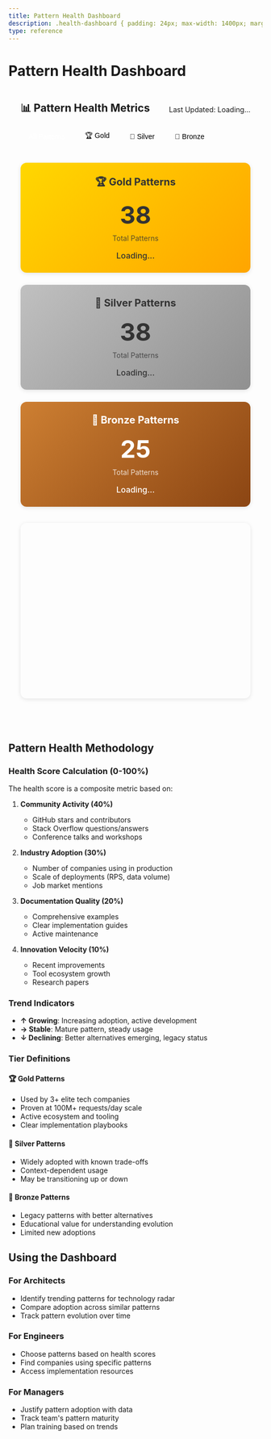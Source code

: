 ```yaml
---
title: Pattern Health Dashboard
description: .health-dashboard { padding: 24px; max-width: 1400px; margin: 0 auto; }
type: reference
---
```


# Pattern Health Dashboard

<div class="health-dashboard">
  <div class="dashboard-header">
    <h2>📊 Pattern Health Metrics</h2>
    <div class="last-updated">Last Updated: <span id="last-updated-time">Loading...</span></div>
    <div class="filter-controls">
      <button class="tier-filter active" data-tier="all">All Patterns</button>
      <button class="tier-filter" data-tier="gold">🏆 Gold</button>
      <button class="tier-filter" data-tier="silver">🥈 Silver</button>
      <button class="tier-filter" data-tier="bronze">🥉 Bronze</button>
    </div>
  </div>

  <div class="health-summary cards">
    <div class="health-card gold-card">
      <h3>🏆 Gold Patterns</h3>
      <div class="metric-value" id="gold-count">38</div>
      <div class="metric-label">Total Patterns</div>
      <div class="health-avg" id="gold-health-avg">Loading...</div>
    </div>
    <div class="health-card silver-card">
      <h3>🥈 Silver Patterns</h3>
      <div class="metric-value" id="silver-count">38</div>
      <div class="metric-label">Total Patterns</div>
      <div class="health-avg" id="silver-health-avg">Loading...</div>
    </div>
    <div class="health-card bronze-card">
      <h3>🥉 Bronze Patterns</h3>
      <div class="metric-value" id="bronze-count">25</div>
      <div class="metric-label">Total Patterns</div>
      <div class="health-avg" id="bronze-health-avg">Loading...</div>
    </div>
  </div>

  <div class="chart-container">
    <canvas id="health-trends-chart"></canvas>
  </div>

  <div class="patterns-grid" id="patterns-grid">
    <!-- Patterns will be dynamically loaded here -->
  </div>
</div>

<style>
.health-dashboard {
  padding: 24px;
  max-width: 1400px;
  margin: 0 auto;
}

.dashboard-header {
  display: flex;
  justify-content: space-between;
  align-items: center;
  margin-bottom: 32px;
  flex-wrap: wrap;
  gap: 16px;
}

.dashboard-header h2 {
  margin: 0;
  color: var(--md-primary-fg-color);
}

.last-updated {
  font-size: 14px;
  color: var(--md-default-fg-color--light);
}

.filter-controls {
  display: flex;
  gap: 8px;
}

.tier-filter {
  padding: 8px 16px;
  border: 1px solid var(--md-default-fg-color--lighter);
  background: var(--md-default-bg-color);
  border-radius: 20px;
  cursor: pointer;
  transition: all 0.2s;
  font-size: 14px;
}

.tier-filter:hover {
  background: var(--md-default-fg-color--lightest);
}

.tier-filter.active {
  background: var(--md-primary-fg-color);
  color: white;
  border-color: var(--md-primary-fg-color);
}

.health-summary {
  display: grid;
  grid-template-columns: repeat(auto-fit, minmax(280px, 1fr));
  gap: 24px;
  margin-bottom: 32px;
}

.health-card {
  padding: 24px;
  border-radius: 12px;
  box-shadow: 0 2px 8px rgba(0,0,0,0.1);
  text-align: center;
  transition: transform 0.2s;
}

.health-card:hover {
  transform: translateY(-4px);
  box-shadow: 0 4px 16px rgba(0,0,0,0.15);
}

.gold-card {
  background: linear-gradient(135deg, #FFD700 0%, #FFA500 100%);
  color: #333;
}

.silver-card {
  background: linear-gradient(135deg, #C0C0C0 0%, #909090 100%);
  color: #333;
}

.bronze-card {
  background: linear-gradient(135deg, #CD7F32 0%, #8B4513 100%);
  color: white;
}

.health-card h3 {
  margin: 0 0 16px 0;
  font-size: 20px;
}

.metric-value {
  font-size: 48px;
  font-weight: bold;
  margin-bottom: 8px;
}

.metric-label {
  font-size: 14px;
  opacity: 0.8;
}

.health-avg {
  margin-top: 16px;
  font-size: 16px;
  font-weight: 500;
}

.chart-container {
  background: var(--md-default-bg-color);
  border-radius: 12px;
  padding: 24px;
  box-shadow: 0 2px 8px rgba(0,0,0,0.1);
  margin-bottom: 32px;
  height: 300px;
}

.patterns-grid {
  display: grid;
  gap: 16px;
}

.pattern-card {
  background: var(--md-default-bg-color);
  border-radius: 12px;
  padding: 20px;
  box-shadow: 0 2px 8px rgba(0,0,0,0.1);
  transition: all 0.2s;
  cursor: pointer;
}

.pattern-card:hover {
  transform: translateY(-2px);
  box-shadow: 0 4px 16px rgba(0,0,0,0.15);
}

.pattern-header {
  display: flex;
  justify-content: space-between;
  align-items: center;
  margin-bottom: 16px;
}

.pattern-name {
  font-size: 18px;
  font-weight: 600;
  color: var(--md-primary-fg-color);
  display: flex;
  align-items: center;
  gap: 8px;
}

.pattern-tier {
  font-size: 20px;
}

.health-score {
  display: flex;
  align-items: center;
  gap: 12px;
  font-size: 24px;
  font-weight: bold;
}

.trend-arrow {
  font-size: 20px;
}

.trend-up { color: #4CAF50; }
.trend-stable { color: #FFC107; }
.trend-down { color: #F44336; }

.pattern-metrics {
  display: grid;
  grid-template-columns: repeat(auto-fit, minmax(150px, 1fr));
  gap: 16px;
  margin-bottom: 16px;
}

.metric-item {
  text-align: center;
}

.metric-item-label {
  font-size: 12px;
  color: var(--md-default-fg-color--light);
  margin-bottom: 4px;
}

.metric-item-value {
  font-size: 18px;
  font-weight: 600;
  color: var(--md-primary-fg-color);
}

.health-bar-container {
  margin-bottom: 16px;
}

.health-bar-label {
  font-size: 12px;
  color: var(--md-default-fg-color--light);
  margin-bottom: 4px;
}

.health-bar {
  height: 8px;
  background: var(--md-default-fg-color--lightest);
  border-radius: 4px;
  overflow: hidden;
}

.health-bar-fill {
  height: 100%;
  background: linear-gradient(90deg, #F44336 0%, #FFC107 50%, #4CAF50 100%);
  transition: width 0.5s ease;
}

.adoption-companies {
  margin-top: 16px;
}

.adoption-label {
  font-size: 12px;
  color: var(--md-default-fg-color--light);
  margin-bottom: 8px;
}

.company-logos {
  display: flex;
  gap: 12px;
  flex-wrap: wrap;
}

.company-logo {
  width: 48px;
  height: 48px;
  border-radius: 8px;
  background: var(--md-default-fg-color--lightest);
  display: flex;
  align-items: center;
  justify-content: center;
  font-size: 12px;
  font-weight: 600;
  color: var(--md-default-fg-color--light);
}

.loading {
  text-align: center;
  padding: 48px;
  color: var(--md-default-fg-color--light);
}

.error {
  text-align: center;
  padding: 48px;
  color: #F44336;
}

/* Dark mode adjustments */
[data-md-color-scheme="slate"] .health-card {
  box-shadow: 0 2px 8px rgba(0,0,0,0.3);
}

[data-md-color-scheme="slate"] .pattern-card {
  box-shadow: 0 2px 8px rgba(0,0,0,0.3);
}

[data-md-color-scheme="slate"] .gold-card,
[data-md-color-scheme="slate"] .silver-card {
  color: #333;
}

/* Responsive design */
@media (max-width: 768px) {
  .dashboard-header {
    flex-direction: column;
    align-items: flex-start;
  }
  
  .filter-controls {
    width: 100%;
    overflow-x: auto;
  }
  
  .health-summary {
    grid-template-columns: 1fr;
  }
  
  .pattern-metrics {
    grid-template-columns: 1fr 1fr;
  }
}
</style>

<script src="https://cdn.jsdelivr.net/npm/chart.js@4.4.0/dist/chart.umd.min.js"></script>
<script>
// Pattern Health Dashboard JavaScript
(function() {
  let healthData = null;
  let trendsChart = null;
  let currentFilter = 'all';

  // Initialize dashboard
  document.addEventListener('DOMContentLoaded', function() {
    loadHealthData();
    setupFilters();
    setupAutoRefresh();
  });

  // Load health data from JSON
  async function loadHealthData() {
    try {
      const response = await fetch('/DStudio/tools/health-data/pattern-health-metrics.json');
      if (!response.ok) throw new Error('Failed to load health data');
      
      healthData = await response.json();
      updateDashboard();
    } catch (error) {
      console.error('Error loading health data:', error);
      showError('Failed to load pattern health data. Please try again later.');
    }
  }

  // Update entire dashboard
  function updateDashboard() {
    if (!healthData) return;
    
    updateLastUpdated();
    updateSummaryCards();
    updateTrendsChart();
    updatePatternsGrid();
  }

  // Update last updated time
  function updateLastUpdated() {
    const element = document.getElementById('last-updated-time');
    const date = new Date(healthData.lastUpdated);
    element.textContent = date.toLocaleString();
  }

  // Update summary cards
  function updateSummaryCards() {
    const tiers = ['gold', 'silver', 'bronze'];
    
    tiers.forEach(tier => {
      const patterns = healthData.patterns.filter(p => p.tier === tier);
      const avgHealth = patterns.reduce((sum, p) => sum + p.healthScore, 0) / patterns.length;
      
      document.getElementById(`${tier}-health-avg`).textContent = 
        `Avg Health: ${avgHealth.toFixed(1)}%`;
    });
  }

  // Update trends chart
  function updateTrendsChart() {
    const ctx = document.getElementById('health-trends-chart').getContext('2d');
    
    if (trendsChart) {
      trendsChart.destroy();
    }
    
    const filteredPatterns = filterPatterns(healthData.patterns);
    const topPatterns = filteredPatterns
      .sort((a, b) => b.healthScore - a.healthScore)
      .slice(0, 10);
    
    trendsChart = new Chart(ctx, {
      type: 'line',
      data: {
        labels: healthData.trendDates,
        datasets: topPatterns.map((pattern, index) => ({
          label: pattern.name,
          data: pattern.trendData,
          borderColor: getColorForIndex(index),
          backgroundColor: getColorForIndex(index, 0.1),
          tension: 0.3
        }))
      },
      options: {
        responsive: true,
        maintainAspectRatio: false,
        plugins: {
          title: {
            display: true,
            text: 'Pattern Health Trends (Top 10)',
            font: { size: 16 }
          },
          legend: {
            position: 'bottom',
            labels: { boxWidth: 12 }
          }
        },
        scales: {
          y: {
            beginAtZero: true,
            max: 100,
            title: {
              display: true,
              text: 'Health Score (%)'
            }
          }
        }
      }
    });
  }

  // Update patterns grid
  function updatePatternsGrid() {
    const grid = document.getElementById('patterns-grid');
    const filteredPatterns = filterPatterns(healthData.patterns);
    const sortedPatterns = filteredPatterns.sort((a, b) => b.healthScore - a.healthScore);
    
    grid.innerHTML = sortedPatterns.map(pattern => createPatternCard(pattern)).join('');
  }

  // Create pattern card HTML
  function createPatternCard(pattern) {
    const trendClass = pattern.trend === 'up' ? 'trend-up' : 
                       pattern.trend === 'down' ? 'trend-down' : 'trend-stable';
    const trendArrow = pattern.trend === 'up' ? '↑' : 
                       pattern.trend === 'down' ? '↓' : '→';
    const tierEmoji = pattern.tier === 'gold' ? '🏆' : 
                      pattern.tier === 'silver' ? '🥈' : '🥉';
    
    return `
      <div class="pattern-card" data-tier="${pattern.tier}">
        <div class="pattern-header">
          <div class="pattern-name">
            <span class="pattern-tier">${tierEmoji}</span>
            ${pattern.name}
          </div>
          <div class="health-score">
            ${pattern.healthScore}%
            <span class="trend-arrow ${trendClass}">${trendArrow}</span>
          </div>
        </div>
        
        <div class="health-bar-container">
          <div class="health-bar-label">Overall Health</div>
          <div class="health-bar">
            <div class="health-bar-fill" style="width: ${pattern.healthScore}%"></div>
          </div>
        </div>
        
        <div class="pattern-metrics">
          <div class="metric-item">
            <div class="metric-item-label">GitHub Stars</div>
            <div class="metric-item-value">${formatNumber(pattern.metrics.githubStars)}</div>
          </div>
          <div class="metric-item">
            <div class="metric-item-label">Conf Talks</div>
            <div class="metric-item-value">${pattern.metrics.conferenceTalks}</div>
          </div>
          <div class="metric-item">
            <div class="metric-item-label">Job Mentions</div>
            <div class="metric-item-value">${formatNumber(pattern.metrics.jobMentions)}</div>
          </div>
          <div class="metric-item">
            <div class="metric-item-label">Adoption</div>
            <div class="metric-item-value">${pattern.metrics.adoptionRate}%</div>
          </div>
        </div>
        
        <div class="adoption-companies">
          <div class="adoption-label">Used by:</div>
          <div class="company-logos">
            ${pattern.adoptedBy.map(company => 
              `<div class="company-logo" title="${company}">${getCompanyInitials(company)}</div>`
            ).join('')}
          </div>
        </div>
      </div>
    `;
  }

  // Filter patterns based on current filter
  function filterPatterns(patterns) {
    if (currentFilter === 'all') return patterns;
    return patterns.filter(p => p.tier === currentFilter);
  }

  // Setup filter buttons
  function setupFilters() {
    const buttons = document.querySelectorAll('.tier-filter');
    buttons.forEach(button => {
      button.addEventListener('click', function() {
        buttons.forEach(b => b.classList.remove('active'));
        this.classList.add('active');
        currentFilter = this.dataset.tier;
        updateDashboard();
      });
    });
  }

  // Setup auto-refresh (every 5 minutes)
  function setupAutoRefresh() {
    setInterval(loadHealthData, 5 * 60 * 1000);
  }

  // Helper functions
  function formatNumber(num) {
    if (num >= 1000000) return (num / 1000000).toFixed(1) + 'M';
    if (num >= 1000) return (num / 1000).toFixed(1) + 'K';
    return num.toString();
  }

  function getCompanyInitials(company) {
    return company.split(' ').map(word => word[0]).join('').toUpperCase().slice(0, 3);
  }

  function getColorForIndex(index, alpha = 1) {
    const colors = [
      '#5448C8', '#00BCD4', '#4CAF50', '#FFC107', '#F44336',
      '#9C27B0', '#3F51B5', '#009688', '#FF5722', '#795548'
    ];
    const color = colors[index % colors.length];
    if (alpha === 1) return color;
    
    // Convert hex to rgba
    const r = parseInt(color.slice(1, 3), 16);
    const g = parseInt(color.slice(3, 5), 16);
    const b = parseInt(color.slice(5, 7), 16);
    return `rgba(${r}, ${g}, ${b}, ${alpha})`;
  }

  function showError(message) {
    document.getElementById('patterns-grid').innerHTML = 
      `<div class="error">${message}</div>`;
  }
})();
</script>

## Pattern Health Methodology

### Health Score Calculation (0-100%)

The health score is a composite metric based on:

1. **Community Activity (40%)**
   - GitHub stars and contributors
   - Stack Overflow questions/answers
   - Conference talks and workshops
   
2. **Industry Adoption (30%)**
   - Number of companies using in production
   - Scale of deployments (RPS, data volume)
   - Job market mentions
   
3. **Documentation Quality (20%)**
   - Comprehensive examples
   - Clear implementation guides
   - Active maintenance
   
4. **Innovation Velocity (10%)**
   - Recent improvements
   - Tool ecosystem growth
   - Research papers

### Trend Indicators

- **↑ Growing**: Increasing adoption, active development
- **→ Stable**: Mature pattern, steady usage
- **↓ Declining**: Better alternatives emerging, legacy status

### Tier Definitions

#### 🏆 Gold Patterns
- Used by 3+ elite tech companies
- Proven at 100M+ requests/day scale
- Active ecosystem and tooling
- Clear implementation playbooks

#### 🥈 Silver Patterns
- Widely adopted with known trade-offs
- Context-dependent usage
- May be transitioning up or down

#### 🥉 Bronze Patterns
- Legacy patterns with better alternatives
- Educational value for understanding evolution
- Limited new adoptions

## Using the Dashboard

### For Architects
- Identify trending patterns for technology radar
- Compare adoption across similar patterns
- Track pattern evolution over time

### For Engineers
- Choose patterns based on health scores
- Find companies using specific patterns
- Access implementation resources

### For Managers
- Justify pattern adoption with data
- Track team's pattern maturity
- Plan training based on trends
